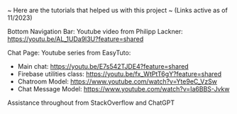 ~ Here are the tutorials that helped us with this project ~
(Links active as of 11/2023)

Bottom Navigation Bar:
Youtube video from Philipp Lackner: https://youtu.be/AL_1UDa9l3U?feature=shared

Chat Page:
Youtube series from EasyTuto:
- Main chat: https://youtu.be/E7s542TJDE4?feature=shared
- Firebase utilities class: https://youtu.be/fx_WtPtT6gY?feature=shared
- Chatroom Model: https://www.youtube.com/watch?v=Yte9eC_VzSw
- Chat Message Model: https://www.youtube.com/watch?v=Ia6BBS-Jvkw

Assistance throughout from StackOverflow and ChatGPT